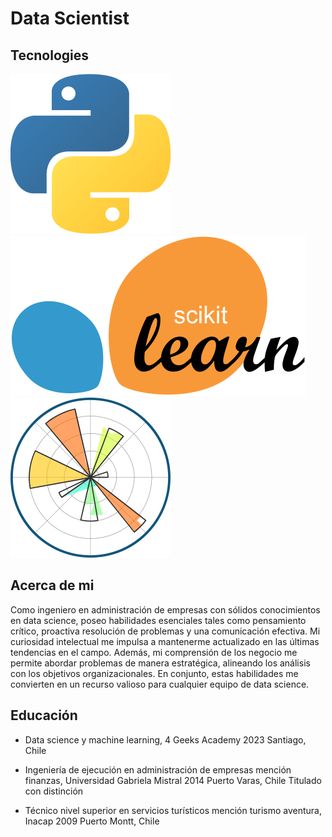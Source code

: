 # Data Scientist

## Tecnologies

![Logo de Python](https://github.com/IvesCaceres/IvesCaceres/blob/b366fc09b778189b8f3ebaa287bc112063a3b978/images/python.svg)  ![scikit](https://github.com/IvesCaceres/IvesCaceres/blob/b366fc09b778189b8f3ebaa287bc112063a3b978/images/scikitlearn.svg) ![matplot](https://github.com/IvesCaceres/IvesCaceres/blob/b366fc09b778189b8f3ebaa287bc112063a3b978/images/matplot.svg)



## Acerca de mi
Como ingeniero en administración de empresas con sólidos conocimientos en data science, poseo habilidades esenciales tales como pensamiento crítico, proactiva resolución de problemas y una comunicación efectiva. Mi curiosidad intelectual me impulsa a mantenerme actualizado en las últimas tendencias en el campo. Además, mi comprensión de los negocio me permite abordar problemas de manera estratégica, alineando los análisis con los objetivos organizacionales. En conjunto, estas habilidades me convierten en un recurso valioso para cualquier equipo de data science.
## Educación
- Data science y machine learning, 4 Geeks Academy
2023 Santiago, Chile
- Ingeniería de ejecución en administración de empresas mención finanzas, Universidad Gabriela Mistral
2014
Puerto Varas, Chile
Titulado con distinción

- Técnico nivel superior en servicios turísticos mención turismo aventura, Inacap
2009
Puerto Montt, Chile
